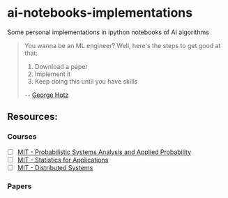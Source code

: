 # ai-notebooks-implementations
Some personal implementations in ipython notebooks of AI algorithms

> You wanna be an ML engineer? Well, here's the steps to get good at that:
>
> 1. Download a paper
> 2. Implement it
> 3. Keep doing this until you have skills
>
> -- [George Hotz](https://www.youtube.com/watch?v=N2bXEUSAiTI&t=1310s)

## Resources:
### Courses 
- [ ] [MIT - Probabilistic Systems Analysis and Applied Probability](https://ocw.mit.edu/courses/6-041-probabilistic-systems-analysis-and-applied-probability-fall-2010/pages/syllabus/)
- [ ] [MIT - Statistics for Applications](https://ocw.mit.edu/courses/18-650-statistics-for-applications-fall-2016/)
- [ ] [MIT - Distributed Systems](https://pdos.csail.mit.edu/6.824/schedule.html)
### Papers
